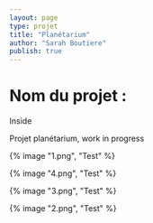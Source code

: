 ```yaml
---
layout: page
type: projet
title: "Planétarium"
author: "Sarah Boutiere"
publish: true
---
```


# Nom du projet : 
Inside

Projet planétarium, work in progress

{% image "1.png", "Test" %}

{% image "4.png", "Test" %}

{% image "3.png", "Test" %}

{% image "2.png", "Test" %}
